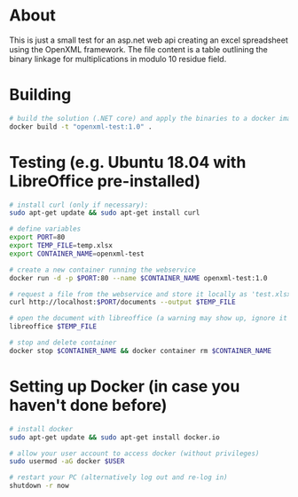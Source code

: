 # About
This is just a small test for an asp.net web api creating an excel spreadsheet using the OpenXML framework. The file content is a table outlining the binary linkage for multiplications in modulo 10 residue field.

# Building
```sh
# build the solution (.NET core) and apply the binaries to a docker image
docker build -t "openxml-test:1.0" .
```

# Testing (e.g. Ubuntu 18.04 with LibreOffice pre-installed)
```sh
# install curl (only if necessary): 
sudo apt-get update && sudo apt-get install curl

# define variables
export PORT=80
export TEMP_FILE=temp.xlsx
export CONTAINER_NAME=openxml-test

# create a new container running the webservice
docker run -d -p $PORT:80 --name $CONTAINER_NAME openxml-test:1.0

# request a file from the webservice and store it locally as 'test.xlsx'
curl http://localhost:$PORT/documents --output $TEMP_FILE

# open the document with libreoffice (a warning may show up, ignore it anyways)
libreoffice $TEMP_FILE

# stop and delete container
docker stop $CONTAINER_NAME && docker container rm $CONTAINER_NAME
```

# Setting up Docker (in case you haven't done before)
```sh
# install docker
sudo apt-get update && sudo apt-get install docker.io

# allow your user account to access docker (without privileges)
sudo usermod -aG docker $USER

# restart your PC (alternatively log out and re-log in)
shutdown -r now
```
